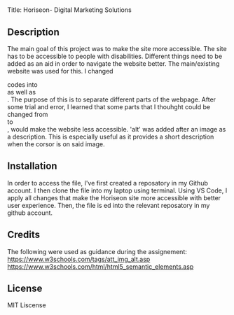 # <Bootcamp-challeng-1>
Title: Horiseon- Digital Marketing Solutions

## Description
The main goal of this project was to make the site more accessible. The site has to be accessible to people with disabilities. Different things need to be added as an aid in order to navigate the website better. The main/existing website was used for this. 
I changed <div> codes into <main> as well as <section>. The purpose of this is to separate different parts of the webpage.
After some trial and error, I learned that some parts that I thouhght could be changed from <div> to <section>, would make the website less accessible.
'alt' was added after an image as a description. This is especially useful as it provides a short description when the corsor is on said image. 

## Installation
In order to access the file, I've first created a reposatory in my Github account. 
I then clone the file into my laptop using terminal.
Using VS Code, I apply all changes that make the Horiseon site more accessible with better user experience. 
Then, the file is <git push>ed into the relevant reposatory in my github account.


## Credits
The following were used as guidance during the assignement:
https://www.w3schools.com/tags/att_img_alt.asp
https://www.w3schools.com/html/html5_semantic_elements.asp

## License
MIT Liscense

